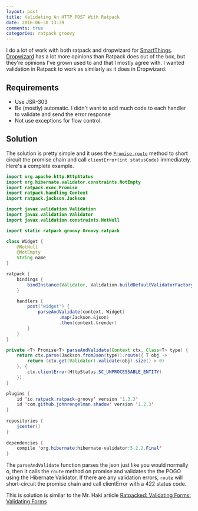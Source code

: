 ```yaml
---
layout: post
title: Validating An HTTP POST With Ratpack
date: 2016-06-30 13:39
comments: true
categories: ratpack groovy
---
```


I do a lot of work with both ratpack and dropwizard for [SmartThings](http://www.smartthings.com). [Dropwizard](http://www.dropwizard.io/) has a lot more opinions than Ratpack does out of the box, but they're opinions I've grown used to and that I mostly agree with. I wanted validation in Ratpack to work as similarly as it does in Dropwizard.

## Requirements

* Use JSR-303 
* Be (mostly) automatic. I didn't want to add much code to each handler to validate and send the error response
* Not use exceptions for flow control. 

## Solution

The solution is pretty simple and it uses the [`Promise.route`](https://ratpack.io/manual/current/api/ratpack/exec/Promise.html#route-ratpack.func.Predicate-ratpack.func.Action-) method to short circuit the promise chain and call `clientError(int statusCode)` immediately. Here's a complete example.

```java
import org.apache.http.HttpStatus
import org.hibernate.validator.constraints.NotEmpty
import ratpack.exec.Promise
import ratpack.handling.Context
import ratpack.jackson.Jackson

import javax.validation.Validation
import javax.validation.Validator
import javax.validation.constraints.NotNull

import static ratpack.groovy.Groovy.ratpack

class Widget {
	@NotNull
	@NotEmpty
	String name
}

ratpack {
	bindings {
		bindInstance(Validator, Validation.buildDefaultValidatorFactory().validator)
	}

	handlers {
		post("widget") {
			parseAndValidate(context, Widget)
					.map(Jackson.&json)
					.then(context.&render)
		}
	}
}

private <T> Promise<T> parseAndValidate(Context ctx, Class<T> type) {
	return ctx.parse(Jackson.fromJson(type)).route({ T obj ->
		return (ctx.get(Validator).validate(obj).size() > 0)
	}, {
		ctx.clientError(HttpStatus.SC_UNPROCESSABLE_ENTITY)
	})
}
```

```java
plugins {
    id 'io.ratpack.ratpack-groovy' version '1.3.3'
    id 'com.github.johnrengelman.shadow' version '1.2.3'
}
 
repositories {
    jcenter()
}
 
dependencies {
    compile 'org.hibernate:hibernate-validator:5.2.2.Final'
}
```


The ```parseAndValidate``` function parses the json just like you would normally o, then it calls the `route` method on promise and validates the the POGO using the Hibernate Validator. If there are any validation errors, `route` will short-circuit the promise chain and call clientError with a 422 status code. 

This is solution is similar to the Mr. Haki article [Ratpacked: Validating Forms: Validating Forms](http://mrhaki.blogspot.com/2015/11/ratpack-validating-forms.html)